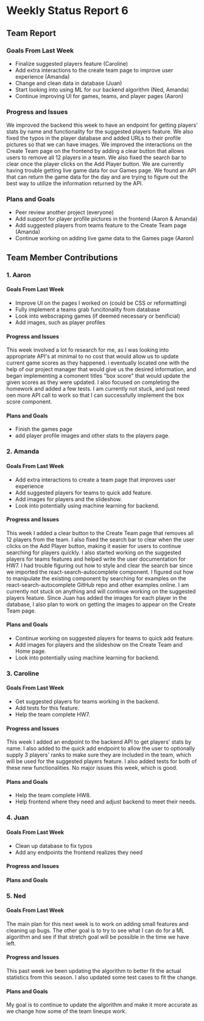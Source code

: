 # Weekly Status Report 6

## Team Report
### Goals From Last Week
- Finalize suggested players feature (Caroline)
- Add extra interactions to the create team page to improve user experience (Amanda)
- Change and clean data in database (Juan)
- Start looking into using ML for our backend algorithm (Ned, Amanda)
- Continue improving UI for games, teams, and player pages (Aaron)

### Progress and Issues
We improved the backend this week to have an endpoint for getting players' stats by name and functionality for the suggested players feature. We also fixed the typos in the player database and added URLs to their profile pictures so that we can have images. We improved the interactions on the Create Team page on the frontend by adding a clear button that allows users to remove all 12 players in a team. We also fixed the search bar to clear once the player clicks on the Add Player button. We are currently having trouble getting live game data for our Games page. We found an API that can return the game data for the day and are trying to figure out the best way to utilize the information returned by the API.

### Plans and Goals
- Peer review another project (everyone)
- Add support for player profile pictures in the frontend (Aaron & Amanda)
- Add suggested players from teams feature to the Create Team page (Amanda)
- Continue working on adding live game data to the Games page (Aaron)

## Team Member Contributions
### 1. Aaron
#### Goals From Last Week
- Improve UI on the pages I worked on (could be CSS or reformatting)
- Fully implement a teams grab funcitonality from database
- Look into webscraping games (if deemed necessary or benificial)
- Add images, such as player profiles

#### Progress and Issues
This week involved a lot fo research for me, as I was looking into appropriate API's at minimal to no cost that would allow us to update current game scores as they happened. i eventually located one with the help of our project manager that would give us the desired information, and began implementing a comonent titles "box score" that would update the given scores as they were updated. I also focused on completing the homework and added a few tests. I am currently not stuck, and just need oen more API call to work so that I can successfully implement the box score component. 

#### Plans and Goals
- Finish the games page
- add player profile images and other stats to the players page.

### 2. Amanda
#### Goals From Last Week
- Add extra interactions to create a team page that improves user experience
- Add suggested players for teams to quick add feature.
- Add images for players and the slideshow.
- Look into potentially using machine learning for backend.

#### Progress and Issues
This week I added a clear button to the Create Team page that removes all 12 players from the team. I also fixed the search bar to clear when the user clicks on the Add Player button, making it easier for users to continue searching for players quickly. I also started working on the suggested players for teams features and helped write the user documentation for HW7. I had trouble figuring out how to style and clear the search bar since we imported the react-search-autocomplete component. I figured out how to manipulate the existing component by searching for examples on the react-search-autocomplete GitHub repo and other examples online. I am currently not stuck on anything and will continue working on the suggested players feature. Since Juan has added the images for each player in the database, I also plan to work on getting the images to appear on the Create Team page.

#### Plans and Goals
- Continue working on suggested players for teams to quick add feature.
- Add images for players and the slideshow on the Create Team and Home page.
- Look into potentially using machine learning for backend.

### 3. Caroline
#### Goals From Last Week
- Get suggested players for teams working in the backend.
- Add tests for this feature.
- Help the team complete HW7.

#### Progress and Issues
This week I added an endpoint to the backend API to get players' stats by name. I also added to the quick add endpoint to allow the user to optionally supply 3 players' ranks to make sure they are included in the team, which will be used for the suggested players feature. I also added tests for both of these new functionalities. No major issues this week, which is good.

#### Plans and Goals
- Help the team complete HW8.
- Help frontend where they need and adjust backend to meet their needs.


### 4. Juan
#### Goals From Last Week
- Clean up database to fix typos
- Add any endpoints the frontend realizes they need

#### Progress and Issues

#### Plans and Goals


### 5. Ned
#### Goals From Last Week
The main plan for this next week is to work on adding small features and cleaning up bugs. The other goal is to try to see what I can do for a ML algorithm and see if that stretch goal will be possible in the time we have left.

#### Progress and Issues
This past week ive been updating the algorithm to better fit the actual statistics from this season. I also updated some test cases to fit the change. 

#### Plans and Goals
My goal is to continue to update the algorithm and make it more accurate as we change how some of the team lineups work.
